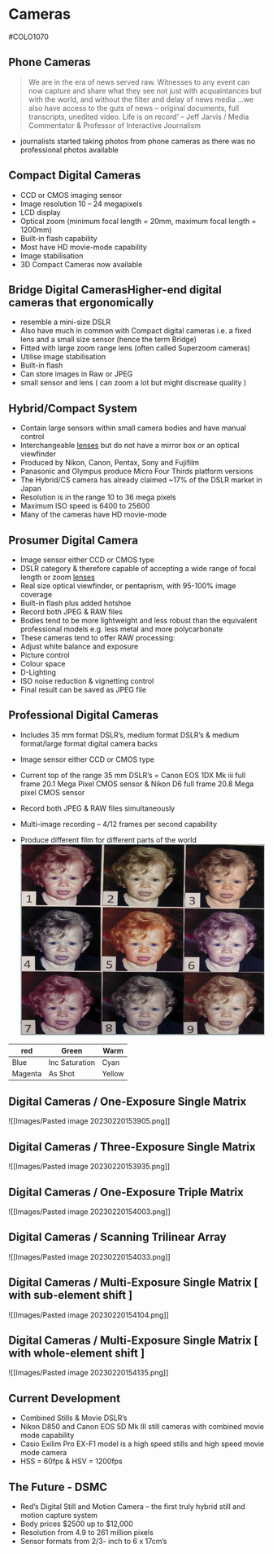 # Cameras
#COLO1070
## Phone Cameras
>We are in the era of news served raw.  Witnesses to any event can now capture and  share what they see not just with  acquaintances but with the world, and without  the filter and delay of news media ...we also
>have access to the guts of news – original  documents, full transcripts, unedited video.  Life is on record’ – Jeff Jarvis / Media  Commentator & Professor of Interactive  Journalism
- journalists started taking photos from phone cameras as there was no professional photos available
## Compact Digital Cameras
- CCD or CMOS imaging sensor  
- Image resolution 10 – 24 megapixels  
- LCD display  
- Optical zoom (minimum focal length = 20mm,  maximum focal length = 1200mm)  
- Built-in flash capability  
- Most have HD movie-mode capability  
- Image stabilisation  
- 3D Compact Cameras now available

## Bridge Digital CamerasHigher-end digital cameras that ergonomically  
- resemble a mini-size DSLR  
- Also have much in common with Compact digital  cameras i.e. a fixed lens and a small size sensor (hence the term Bridge)  
- Fitted with large zoom range lens (often called Superzoom cameras)  
- Utilise image stabilisation  
- Built-in flash  
- Can store images in Raw or JPEG
- small sensor and lens ( can zoom a lot but might discrease quality )

## Hybrid/Compact System
- Contain large sensors within small camera bodies and have manual control  
- Interchangeable [lenses](Lenses.md) but do not have a mirror box or an optical viewfinder  
- Produced by Nikon, Canon, Pentax, Sony and Fujifilm 
- Panasonic and Olympus produce Micro Four Thirds platform versions
- The Hybrid/CS camera has already  claimed ~17% of the DSLR market in  Japan  
- Resolution is in the range 10 to 36  mega pixels  
- Maximum ISO speed is 6400 to 25600  
- Many of the cameras have HD movie-mode

## Prosumer Digital Camera
- Image sensor either CCD or CMOS type  
- DSLR category & therefore capable of accepting a wide range of focal length or zoom [lenses](Lenses.md)
- Real size optical viewfinder, or pentaprism, with 95-100% image coverage  
- Built-in flash plus added hotshoe  
- Record both JPEG & RAW files  
- Bodies tend to be more lightweight and less robust than the equivalent professional models e.g. less metal and more polycarbonate
- These cameras tend to offer RAW processing:  
- Adjust white balance and exposure  
- Picture control  
- Colour space  
- D-Lighting  
- ISO noise reduction & vignetting control  
- Final result can be saved as JPEG file

## Professional Digital Cameras
- Includes 35 mm format DSLR’s, medium format DSLR’s & medium format/large format digital camera backs  
- Image sensor either CCD or CMOS type  
- Current top of the range 35 mm DSLR’s = Canon EOS 1DX Mk iii full frame 20.1 Mega Pixel CMOS sensor & Nikon D6 full frame 20.8 Mega pixel CMOS  sensor  
- Record both JPEG & RAW files simultaneously  
- Multi-image recording – 4/12 frames per second capability

- Produce different film for different parts of the world
![BabyPhoto](Images/BabyImage.png)

| red     | Green          | Warm   |
| ------- | -------------- | ------ |
| Blue    | Inc Saturation | Cyan   |
| Magenta | As Shot        | Yellow |

## Digital Cameras / One-Exposure Single Matrix
![[Images/Pasted image 20230220153905.png]]

## Digital Cameras / Three-Exposure Single Matrix
![[Images/Pasted image 20230220153935.png]]

## Digital Cameras / One-Exposure Triple Matrix
![[Images/Pasted image 20230220154003.png]]

## Digital Cameras  / Scanning Trilinear Array
![[Images/Pasted image 20230220154033.png]]

## Digital Cameras / Multi-Exposure Single Matrix [ with sub-element shift ]
![[Images/Pasted image 20230220154104.png]]

## Digital Cameras / Multi-Exposure Single  Matrix [ with whole-element shift ]
![[Images/Pasted image 20230220154135.png]]

## Current Development
- Combined Stills & Movie DSLR’s
- Nikon D850 and Canon  EOS 5D Mk III still  cameras with combined  movie mode capability
- Casio Exilim Pro EX-F1  model is a high speed  stills and high speed  movie mode camera  
- HSS = 60fps & HSV = 1200fps

## The Future - DSMC
- Red’s Digital Still and  Motion Camera – the  first truly hybrid still and  motion capture system  
- Body prices $2500 up to $12,000  
- Resolution from 4.9 to  261 million pixels  
- Sensor formats from 2/3- inch to 6 x 17cm’s